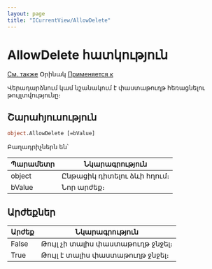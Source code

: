 ```yaml
---
layout: page
title: "ICurrentView/AllowDelete"
---
```



# AllowDelete հատկություն

[См. также](../ICurrentView.md) Օրինակ [Применяется к](../ICurrentView.md)

Վերադարձնում կամ նշանակում է փաստաթուղթ հեռացնելու թույլտվությունը։ 

## Շարահյուսություն

``` vb
object.AllowDelete [=bValue] 
```

Բաղադրիչներն են՝

| Պարամետր  | Նկարագրություն |
|--|--|
| object | Ընթացիկ դիտելու ձևի հղում։  |
| bValue | Նոր արժեք։ |


## Արժեքներ


| Արժեք | Նկարագրություն |
|--|--|
| False | Թույլ չի տալիս փաստաթուղթ ջնջել։ |
| True | Թույլ է տալիս փաստաթուղթ ջնջել։  |

